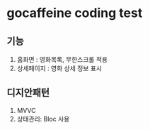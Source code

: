 # gocaffeine coding test

## 기능

1. 홈화면 : 영화목록, 무한스크롤 적용
2. 상세페이지 : 영화 상세 정보 표시

## 디지안패턴

1. MVVC
2. 상태관리: Bloc 사용
